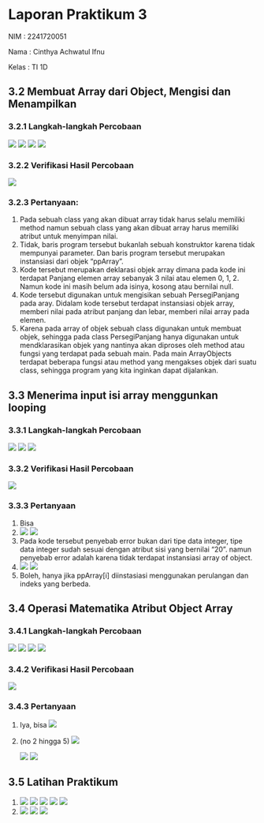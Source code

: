 # Laporan Praktikum 3
NIM : 2241720051

Nama : Cinthya Achwatul Ifnu

Kelas : TI 1D

## 3.2 Membuat Array dari Object, Mengisi dan Menampilkan

### 3.2.1 Langkah-langkah Percobaan

<img src="png/P3.1.png">

<img src="png/P3.2.png">

<img src="png/P3.3.png">

<img src="png/P3.4.png">


### 3.2.2 Verifikasi Hasil Percobaan
<img src="png/P3.5.png">



### 3.2.3 Pertanyaan: 
1.	Pada sebuah class yang akan dibuat array tidak harus selalu memiliki method namun sebuah class yang akan dibuat array harus memiliki atribut untuk menyimpan nilai.
2.	Tidak, baris program tersebut bukanlah sebuah konstruktor karena tidak mempunyai parameter. Dan baris program tersebut merupakan instansiasi dari objek “ppArray”.
3.	Kode tersebut merupakan deklarasi objek array dimana pada kode ini terdapat Panjang elemen array sebanyak 3 nilai atau elemen 0, 1, 2. Namun kode ini masih belum ada isinya, kosong atau bernilai null.
4.	Kode tersebut digunakan untuk mengisikan sebuah PersegiPanjang pada aray. Didalam kode tersebut terdapat instansiasi objek array, memberi nilai pada atribut panjang dan lebar, memberi nilai array pada elemen.
5.	Karena pada array of objek sebuah class digunakan untuk membuat objek, sehingga pada class PersegiPanjang hanya digunakan untuk mendklarasikan objek yang nantinya akan diproses oleh method atau fungsi yang terdapat pada sebuah main. Pada main ArrayObjects terdapat beberapa fungsi atau method yang mengakses objek dari suatu class, sehingga program yang kita inginkan dapat dijalankan.



## 3.3 Menerima input isi array menggunkan looping

### 3.3.1 Langkah-langkah Percobaan
<img src="png/P3.6.png">

<img src="png/P3.7.png">

<img src="png/P3.8.png">


### 3.3.2 Verifikasi Hasil Percobaan
<img src="png/P3.9.png">

### 3.3.3 Pertanyaan
1. Bisa
2. <img src="png/P3.10.png">
   <img src="png/P3.11.png">
3. Pada kode tersebut penyebab error bukan dari tipe data integer, tipe data integer sudah sesuai dengan atribut sisi yang bernilai “20”. namun penyebab error adalah karena tidak terdapat instansiasi array of object.
4. <img src="png/P3.12.png">
   <img src="png/P3.13.png">
5.	Boleh, hanya jika ppArray[i] diinstasiasi menggunakan perulangan dan indeks yang berbeda.

## 3.4 Operasi Matematika Atribut Object Array

### 3.4.1 Langkah-langkah Percobaan
<img src="png/P3.14.png">

<img src="png/P3.15.png">

<img src="png/P3.16.png">

<img src="png/P3.17.png">

### 3.4.2 Verifikasi Hasil Percobaan
<img src="png/P3.18.png">

### 3.4.3 Pertanyaan
1. Iya, bisa
   <img src="png/P3.Constructor.png">
2. (no 2 hingga 5)
   <img src="png/P3.segitiga.png">

   <img src="png/P3.SegitigaMain.png">

   <img src="png/P3.SegitigaRun.png">
   

## 3.5 Latihan Praktikum
1. <img src="png/P3.kerucut.png">

   <img src="png/P3.limas.png">

   <img src="png/P3.bola.png">

   <img src="png/P3.LatihanMain.png">

   <img src="png/P3.LatihanRun.png">

2. <img src="png/P3.dataMhs.png">

   <img src="png/P3.DataMhsMain.png">
   
   <img src="png/P3.DataMhsRun.png">
   
